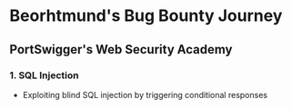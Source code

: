 # Beorhtmund's Bug Bounty Journey
## PortSwigger's Web Security Academy
### 1. SQL Injection
* Exploiting blind SQL injection by triggering conditional responses
